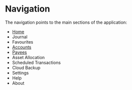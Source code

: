 # Navigation

The navigation points to the main sections of the application:

- [Home](home.md)
- Journal
- Favourites
- [Accounts](accounts.md)
- [Payees](payees.md)
- Asset Allocation
- Scheduled Transactions
- Cloud Backup
- Settings
- Help
- About
